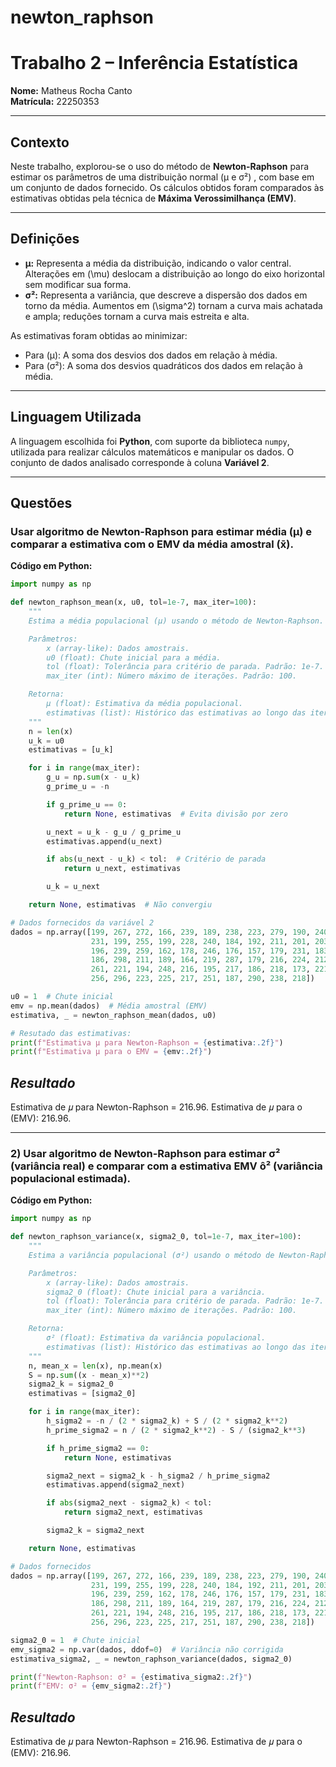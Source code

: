 # newton_raphson

# **Trabalho 2 – Inferência Estatística**  
**Nome:** Matheus Rocha Canto  
**Matrícula:** 22250353  

---

## **Contexto**  
Neste trabalho, explorou-se o uso do método de **Newton-Raphson** para estimar os parâmetros de uma distribuição normal (μ e σ²) , com base em um conjunto de dados fornecido. Os cálculos obtidos foram comparados às estimativas obtidas pela técnica de **Máxima Verossimilhança (EMV)**.

---

## **Definições**  
- **μ:** Representa a média da distribuição, indicando o valor central. Alterações em \(\mu\) deslocam a distribuição ao longo do eixo horizontal sem modificar sua forma.  
- **σ²:** Representa a variância, que descreve a dispersão dos dados em torno da média. Aumentos em \(\sigma^2\) tornam a curva mais achatada e ampla; reduções tornam a curva mais estreita e alta.

As estimativas foram obtidas ao minimizar:
- Para (μ): A soma dos desvios dos dados em relação à média.  
- Para (σ²): A soma dos desvios quadráticos dos dados em relação à média.

---

## **Linguagem Utilizada**  
A linguagem escolhida foi **Python**, com suporte da biblioteca `numpy`, utilizada para realizar cálculos matemáticos e manipular os dados. O conjunto de dados analisado corresponde à coluna **Variável 2**.

---

## **Questões**

### **Usar algoritmo de Newton-Raphson para estimar média (μ) e comparar a estimativa com o EMV da média amostral (x̄).**

**Código em Python:**

```python
import numpy as np

def newton_raphson_mean(x, u0, tol=1e-7, max_iter=100):
    """
    Estima a média populacional (μ) usando o método de Newton-Raphson.

    Parâmetros:
        x (array-like): Dados amostrais.
        u0 (float): Chute inicial para a média.
        tol (float): Tolerância para critério de parada. Padrão: 1e-7.
        max_iter (int): Número máximo de iterações. Padrão: 100.

    Retorna:
        μ (float): Estimativa da média populacional.
        estimativas (list): Histórico das estimativas ao longo das iterações.
    """
    n = len(x)
    u_k = u0
    estimativas = [u_k]

    for i in range(max_iter):
        g_u = np.sum(x - u_k)
        g_prime_u = -n

        if g_prime_u == 0:
            return None, estimativas  # Evita divisão por zero

        u_next = u_k - g_u / g_prime_u
        estimativas.append(u_next)

        if abs(u_next - u_k) < tol:  # Critério de parada
            return u_next, estimativas

        u_k = u_next

    return None, estimativas  # Não convergiu

# Dados fornecidos da variável 2
dados = np.array([199, 267, 272, 166, 239, 189, 238, 223, 279, 190, 240, 209, 210, 171, 255, 232, 147, 268,
                  231, 199, 255, 199, 228, 240, 184, 192, 211, 201, 203, 243, 181, 382, 186, 198, 165, 219,
                  196, 239, 259, 162, 178, 246, 176, 157, 179, 231, 183, 213, 230, 134, 181, 234, 161, 289,
                  186, 298, 211, 189, 164, 219, 287, 179, 216, 224, 212, 230, 231, 185, 180, 205, 219, 286,
                  261, 221, 194, 248, 216, 195, 217, 186, 218, 173, 221, 206, 215, 176, 240, 234, 190, 204,
                  256, 296, 223, 225, 217, 251, 187, 290, 238, 218])

u0 = 1  # Chute inicial
emv = np.mean(dados)  # Média amostral (EMV)
estimativa, _ = newton_raphson_mean(dados, u0)

# Resutado das estimativas:
print(f"Estimativa μ para Newton-Raphson = {estimativa:.2f}")
print(f"Estimativa μ para o EMV = {emv:.2f}")

````
## *Resultado*

Estimativa de 𝜇 para Newton-Raphson = 216.96.
Estimativa de 𝜇 para o (EMV): 216.96.

---

### **2) Usar algoritmo de Newton-Raphson para estimar σ² (variância real) e comparar com a estimativa EMV ô² (variância populacional estimada).**

**Código em Python:**

```python
import numpy as np

def newton_raphson_variance(x, sigma2_0, tol=1e-7, max_iter=100):
    """
    Estima a variância populacional (σ²) usando o método de Newton-Raphson.

    Parâmetros:
        x (array-like): Dados amostrais.
        sigma2_0 (float): Chute inicial para a variância.
        tol (float): Tolerância para critério de parada. Padrão: 1e-7.
        max_iter (int): Número máximo de iterações. Padrão: 100.

    Retorna:
        σ² (float): Estimativa da variância populacional.
        estimativas (list): Histórico das estimativas ao longo das iterações.
    """
    n, mean_x = len(x), np.mean(x)
    S = np.sum((x - mean_x)**2)
    sigma2_k = sigma2_0
    estimativas = [sigma2_0]

    for i in range(max_iter):
        h_sigma2 = -n / (2 * sigma2_k) + S / (2 * sigma2_k**2)
        h_prime_sigma2 = n / (2 * sigma2_k**2) - S / (sigma2_k**3)

        if h_prime_sigma2 == 0:
            return None, estimativas

        sigma2_next = sigma2_k - h_sigma2 / h_prime_sigma2
        estimativas.append(sigma2_next)

        if abs(sigma2_next - sigma2_k) < tol:
            return sigma2_next, estimativas

        sigma2_k = sigma2_next

    return None, estimativas

# Dados fornecidos
dados = np.array([199, 267, 272, 166, 239, 189, 238, 223, 279, 190, 240, 209, 210, 171, 255, 232, 147, 268,
                  231, 199, 255, 199, 228, 240, 184, 192, 211, 201, 203, 243, 181, 382, 186, 198, 165, 219,
                  196, 239, 259, 162, 178, 246, 176, 157, 179, 231, 183, 213, 230, 134, 181, 234, 161, 289,
                  186, 298, 211, 189, 164, 219, 287, 179, 216, 224, 212, 230, 231, 185, 180, 205, 219, 286,
                  261, 221, 194, 248, 216, 195, 217, 186, 218, 173, 221, 206, 215, 176, 240, 234, 190, 204,
                  256, 296, 223, 225, 217, 251, 187, 290, 238, 218])

sigma2_0 = 1  # Chute inicial
emv_sigma2 = np.var(dados, ddof=0)  # Variância não corrigida
estimativa_sigma2, _ = newton_raphson_variance(dados, sigma2_0)

print(f"Newton-Raphson: σ² = {estimativa_sigma2:.2f}")
print(f"EMV: σ² = {emv_sigma2:.2f}")

````

## *Resultado*

Estimativa de 𝜇 para Newton-Raphson = 216.96.
Estimativa de 𝜇 para o (EMV): 216.96.
